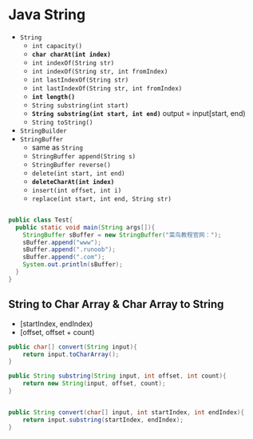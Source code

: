 <extoc></extoc>

# Java String

- `String`
    - `int capacity()`
    - **`char charAt(int index)`**
    - `int indexOf(String str)`
    - `int indexOf(String str, int fromIndex)`
    - `int lastIndexOf(String str)`
    - `int lastIndexOf(String str, int fromIndex)`
    - **`int length()`**
    - `String substring(int start)`
    - **`String substring(int start, int end)`** output = input[start, end)
    - `String toString()`
- `StringBuilder`
- `StringBuffer`
    - same as `String`
    - `StringBuffer append(String s)`
    - `StringBuffer reverse()`
    - `delete(int start, int end)`
    - **`deleteCharAt(int index)`**
    - `insert(int offset, int i)`
    - `replace(int start, int end, String str)`

```java

public class Test{
  public static void main(String args[]){
    StringBuffer sBuffer = new StringBuffer("菜鸟教程官网：");
    sBuffer.append("www");
    sBuffer.append(".runoob");
    sBuffer.append(".com");
    System.out.println(sBuffer);  
  }
}

```

## String to Char Array & Char Array to String

- [startIndex, endIndex)
- [offset, offset + count)

```java
public char[] convert(String input){
    return input.toCharArray();
}

public String substring(String input, int offset, int count){
    return new String(input, offset, count);
}


public String convert(char[] input, int startIndex, int endIndex){
    return input.substring(startIndex, endIndex);
}
```